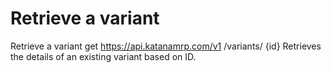 # Retrieve a variant

Retrieve a variant get https://api.katanamrp.com/v1 /variants/ {id} Retrieves the
details of an existing variant based on ID.
